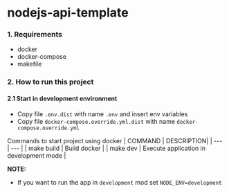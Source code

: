 # nodejs-api-template

### 1. Requirements

* docker
* docker-compose
* makefile

### 2. How to run this project

#### 2.1 Start in development environment

* Copy file `.env.dist` with name `.env` and insert env variables
* Copy file `docker-compose.override.yml.dist` with name `docker-compose.override.yml`

Commands to start project using docker
| COMMAND | DESCRIPTION|
| --- | --- |
| make build | Build docker |
| make dev | Execute application in development mode |

**NOTE:**
* If you want to run the app in `development` mod set `NODE_ENV=development`
